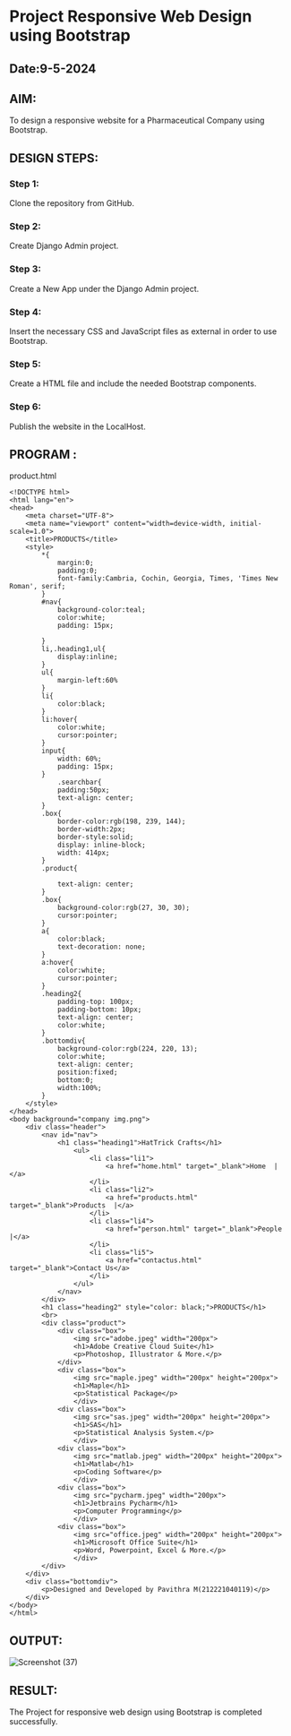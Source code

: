 # Project Responsive Web Design using Bootstrap
## Date:9-5-2024

## AIM:
To design a responsive website for a Pharmaceutical Company using Bootstrap.


## DESIGN STEPS:

### Step 1:
Clone the repository from GitHub.

### Step 2:
Create Django Admin project.

### Step 3:
Create a New App under the Django Admin project.

### Step 4:
Insert the necessary CSS and JavaScript files as external in order to use Bootstrap.

### Step 5:
Create a HTML file and include the needed Bootstrap components.

### Step 6:
Publish the website in the LocalHost.

## PROGRAM :
product.html
```
<!DOCTYPE html>
<html lang="en">
<head>
    <meta charset="UTF-8">
    <meta name="viewport" content="width=device-width, initial-scale=1.0">
    <title>PRODUCTS</title>
    <style>
        *{
            margin:0;
            padding:0;
            font-family:Cambria, Cochin, Georgia, Times, 'Times New Roman', serif;
        }
        #nav{
            background-color:teal;
            color:white;
            padding: 15px;
    
        }
        li,.heading1,ul{
            display:inline;
        }
        ul{
            margin-left:60%
        }
        li{
            color:black;
        }
        li:hover{
            color:white;
            cursor:pointer;
        }
        input{
            width: 60%;
            padding: 15px;
        }
            .searchbar{
            padding:50px;
            text-align: center;
        }
        .box{
            border-color:rgb(198, 239, 144);
            border-width:2px;
            border-style:solid;
            display: inline-block;
            width: 414px;
        }
        .product{

            text-align: center;
        }
        .box{
            background-color:rgb(27, 30, 30);
            cursor:pointer;
        }
        a{
            color:black;
            text-decoration: none;
        }
        a:hover{
            color:white;
            cursor:pointer;
        }
        .heading2{
            padding-top: 100px;
            padding-bottom: 10px;
            text-align: center;
            color:white;
        }
        .bottomdiv{
            background-color:rgb(224, 220, 13);
            color:white;
            text-align: center;
            position:fixed;
            bottom:0;
            width:100%;
        }
    </style>
</head>
<body background="company img.png">
    <div class="header">
        <nav id="nav">
            <h1 class="heading1">HatTrick Crafts</h1>
                <ul>
                    <li class="li1"> 
                        <a href="home.html" target="_blank">Home  |</a>
                    </li>
                    <li class="li2"> 
                        <a href="products.html" target="_blank">Products  |</a>
                    </li>
                    <li class="li4"> 
                        <a href="person.html" target="_blank">People  |</a>
                    </li>
                    <li class="li5"> 
                        <a href="contactus.html" target="_blank">Contact Us</a>
                    </li>
                </ul>
            </nav>
        </div>
        <h1 class="heading2" style="color: black;">PRODUCTS</h1>
        <br>
        <div class="product">
            <div class="box">
                <img src="adobe.jpeg" width="200px">
                <h1>Adobe Creative Cloud Suite</h1>
                <p>Photoshop, Illustrator & More.</p>
            </div>
            <div class="box">
                <img src="maple.jpeg" width="200px" height="200px">
                <h1>Maple</h1>
                <p>Statistical Package</p>
                </div>
            <div class="box">
                <img src="sas.jpeg" width="200px" height="200px">
                <h1>SAS</h1>
                <p>Statistical Analysis System.</p>
                </div>
            <div class="box">
                <img src="matlab.jpeg" width="200px" height="200px">
                <h1>Matlab</h1>
                <p>Coding Software</p>
                </div>
            <div class="box">
                <img src="pycharm.jpeg" width="200px">
                <h1>Jetbrains Pycharm</h1>
                <p>Computer Programming</p>
                </div>
            <div class="box">
                <img src="office.jpeg" width="200px" height="200px">
                <h1>Microsoft Office Suite</h1>
                <p>Word, Powerpoint, Excel & More.</p>
                </div>
        </div>
    </div>
    <div class="bottomdiv">
        <p>Designed and Developed by Pavithra M(212221040119)</p>
    </div>
</body>
</html>
```

## OUTPUT:
![Screenshot (37)](https://github.com/selvasachein/Pharma/assets/119229774/efc63e03-5c35-4849-961a-023624c8172a)


## RESULT:
The Project for responsive web design using Bootstrap is completed successfully.
